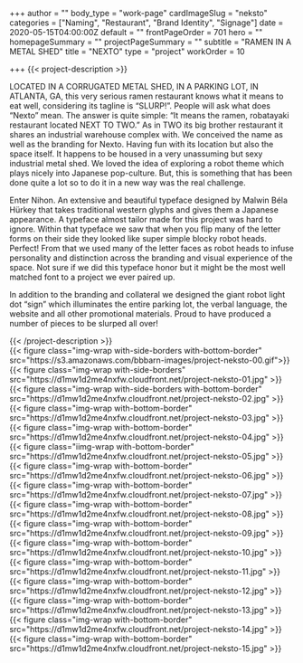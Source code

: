 +++
author = ""
body_type = "work-page"
cardImageSlug = "neksto"
categories = ["Naming", "Restaurant", "Brand Identity", "Signage"]
date = 2020-05-15T04:00:00Z
default = ""
frontPageOrder = 701
hero = ""
homepageSummary = ""
projectPageSummary = ""
subtitle = "RAMEN IN A METAL SHED"
title = "NEXTO"
type = "project"
workOrder = 10

+++
{{< project-description >}}
<p>LOCATED IN A CORRUGATED METAL SHED, IN A PARKING LOT, IN ATLANTA, GA, this very serious ramen restaurant knows what it means to eat well, considering its tagline is “SLURP!”. People will ask what does “Nexto” mean. The answer is quite simple: “It means the ramen, robatayaki restaurant located NEXT TO TWO.” As in TWO its big brother restaurant it shares an industrial warehouse complex with. We conceived the name as well as the branding for Nexto. Having fun with its location but also the space itself.  It happens to be housed in a very unassuming but sexy industrial metal shed. We loved the idea of exploring a robot theme which plays nicely into Japanese pop-culture. But, this is something that has been done quite a lot so to do it in a new way was the real challenge. </p>
<p>Enter Nihon. An extensive and beautiful typeface designed by Malwin Béla Hürkey that takes traditional western glyphs and gives them a Japanese appearance. A typeface almost tailor made for this project was hard to ignore. Within that typeface we saw that when you flip many of the letter forms on their side they looked like super simple blocky robot heads. Perfect! From that we used many of the letter faces as robot heads to infuse personality and distinction across the branding and visual experience of the space. Not sure if we did this typeface honor but it might be the most well matched font to a project we ever paired up.</p>
<p>In addition to the branding and collateral  we designed the giant robot light dot “sign” which illuminates the entire parking lot, the verbal language, the website and all other promotional materials. Proud to have produced a number of pieces to be slurped all over!</p>
{{< /project-description >}}

<div class="project-item">
{{< figure class="img-wrap with-side-borders with-bottom-border" src="https://s3.amazonaws.com/bbbarn-images/project-neksto-00.gif">}}
{{< figure class="img-wrap with-side-borders"
src="https://d1mw1d2me4nxfw.cloudfront.net/project-neksto-01.jpg" >}}
{{< figure class="img-wrap with-side-borders with-bottom-border" 
src="https://d1mw1d2me4nxfw.cloudfront.net/project-neksto-02.jpg" >}}
{{< figure class="img-wrap with-bottom-border" 
src="https://d1mw1d2me4nxfw.cloudfront.net/project-neksto-03.jpg" >}}
{{< figure class="img-wrap with-bottom-border" src="https://d1mw1d2me4nxfw.cloudfront.net/project-neksto-04.jpg" >}}
{{< figure class="iimg-wrap with-bottom-border" src="https://d1mw1d2me4nxfw.cloudfront.net/project-neksto-05.jpg" >}}
{{< figure class="img-wrap with-bottom-border" src="https://d1mw1d2me4nxfw.cloudfront.net/project-neksto-06.jpg" >}}
{{< figure class="img-wrap with-bottom-border" src="https://d1mw1d2me4nxfw.cloudfront.net/project-neksto-07.jpg" >}}
{{< figure class="img-wrap with-bottom-border" src="https://d1mw1d2me4nxfw.cloudfront.net/project-neksto-08.jpg" >}}
{{< figure class="img-wrap with-bottom-border" src="https://d1mw1d2me4nxfw.cloudfront.net/project-neksto-09.jpg" >}}
{{< figure class="img-wrap with-bottom-border" src="https://d1mw1d2me4nxfw.cloudfront.net/project-neksto-10.jpg" >}}
{{< figure class="img-wrap with-bottom-border" src="https://d1mw1d2me4nxfw.cloudfront.net/project-neksto-11.jpg" >}}
{{< figure class="img-wrap with-bottom-border" src="https://d1mw1d2me4nxfw.cloudfront.net/project-neksto-12.jpg" >}}
{{< figure class="img-wrap with-bottom-border" src="https://d1mw1d2me4nxfw.cloudfront.net/project-neksto-13.jpg" >}}
{{< figure class="img-wrap with-bottom-border" src="https://d1mw1d2me4nxfw.cloudfront.net/project-neksto-14.jpg" >}}
{{< figure class="img-wrap with-bottom-border" src="https://d1mw1d2me4nxfw.cloudfront.net/project-neksto-15.jpg" >}}
  
</div>